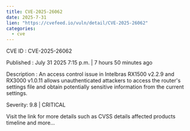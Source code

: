 ```yaml
--- 
title: CVE-2025-26062
date: 2025-7-31
lien: "https://cvefeed.io/vuln/detail/CVE-2025-26062"
categories:
  - cve
---
```


CVE ID : CVE-2025-26062

Published :  July 31
2025
7:15 p.m. | 7 hours
50 minutes ago

Description : An access control issue in Intelbras RX1500 v2.2.9 and RX3000 v1.0.11 allows unauthenticated attackers to access the router's settings file and obtain potentially sensitive information from the current settings.

Severity: 9.8 | CRITICAL

Visit the link for more details
such as CVSS details
affected products
timeline
and more...
